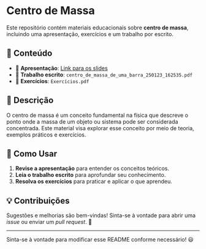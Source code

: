 # Centro de Massa

Este repositório contém materiais educacionais sobre **centro de massa**, incluindo uma apresentação, exercícios e um trabalho por escrito.

## 📂 Conteúdo

- 📜 **Apresentação**: [Link para os slides](https://www.canva.com/design/DAGdTUw5kW4/rVdgmxQuQNhEndvMMAx9_A/edit?utm_content=DAGdTUw5kW4&utm_campaign=designshare&utm_medium=link2&utm_source=sharebutton)
- 📄 **Trabalho escrito**: `centro_de_massa_de_uma_barra_250123_162535.pdf`
- 📝 **Exercícios**: `Exercícios.pdf`


## 📖 Descrição

O centro de massa é um conceito fundamental na física que descreve o ponto onde a massa de um objeto ou sistema pode ser considerada concentrada. Este material visa explorar esse conceito por meio de teoria, exemplos práticos e exercícios.

## 🚀 Como Usar

1. **Revise a apresentação** para entender os conceitos teóricos.
2. **Leia o trabalho escrito** para aprofundar seu conhecimento.
3. **Resolva os exercícios** para praticar e aplicar o que aprendeu.

## 💡 Contribuições

Sugestões e melhorias são bem-vindas! Sinta-se à vontade para abrir uma _issue_ ou enviar um _pull request_. 🤝


---

Sinta-se à vontade para modificar esse README conforme necessário! 😃




